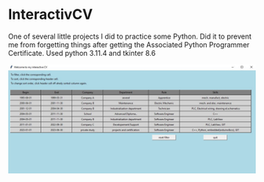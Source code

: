 # InteractivCV
One of several little projects I did to practice some Python. Did it to prevent me from forgetting things after getting the Associated Python Programmer Certificate.
Used python 3.11.4 and tkinter 8.6

![Alt Text](/docs/pics/screenshot.jpg?raw=true "screenshot.jpg")

